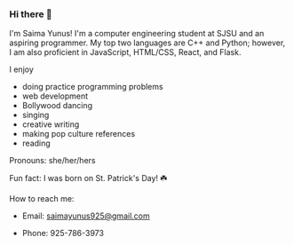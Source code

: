 ### Hi there 👋

I'm Saima Yunus! I'm a computer engineering student at SJSU and an aspiring programmer. My top two languages are C++ and Python; however, I am also proficient in JavaScript, HTML/CSS, React, and Flask.
  
I enjoy 
- doing practice programming problems
- web development
- Bollywood dancing
- singing
- creative writing
- making pop culture references
- reading 
  
Pronouns: she/her/hers
  
Fun fact: I was born on St. Patrick's Day! ☘️
  
How to reach me:
  
  - Email: saimayunus925@gmail.com

  - Phone: 925-786-3973
